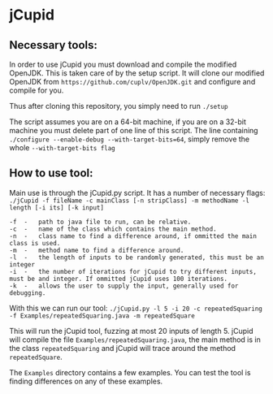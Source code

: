 # jCupid 

## Necessary tools:

In order to use jCupid you must download and compile the modified OpenJDK. This is taken care of by the setup script. It will clone our modified OpenJDK
from `https://github.com/cuplv/OpenJDK.git` and configure and compile for you.

Thus after cloning this repository, you simply need to run `./setup`

The script assumes you are on a 64-bit machine, if you are on a 32-bit machine you must delete part of one line of this script. The line containing `./configure --enable-debug --with-target-bits=64`, simply remove the whole `--with-target-bits flag`

## How to use tool:

Main use is through the jCupid.py script. It has a number of necessary flags: 
`./jCupid -f fileName -c mainClass [-n stripClass] -m methodName -l length [-i its] [-k input]`

```
-f  -   path to java file to run, can be relative.
-c  -   name of the class which contains the main method.
-n  -   class name to find a difference around, if ommitted the main class is used.
-m  -   method name to find a difference around.
-l  -   the length of inputs to be randomly generated, this must be an integer
-i  -   the number of iterations for jCupid to try different inputs, must be and integer. If ommitted jCupid uses 100 iterations.
-k  -   allows the user to supply the input, generally used for debugging.
```

With this we can run our tool:
`./jCupid.py -l 5 -i 20 -c repeatedSquaring -f Examples/repeatedSquaring.java -m repeatedSquare`

This will run the jCupid tool, fuzzing at most 20 inputs of length 5. jCupid will compile the file `Examples/repeatedSquaring.java`, the main method is in the class `repeatedSquaring` and jCupid will trace around the method `repeatedSquare`.

The `Examples` directory contains a few examples. You can test the tool is finding differences on any of these
examples.
